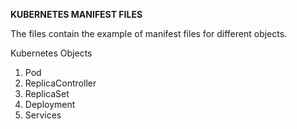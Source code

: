 **KUBERNETES MANIFEST FILES**

The files contain the example of manifest files for different objects.

Kubernetes Objects 
  1. Pod
  2. ReplicaController
  3. ReplicaSet
  4. Deployment
  5. Services
